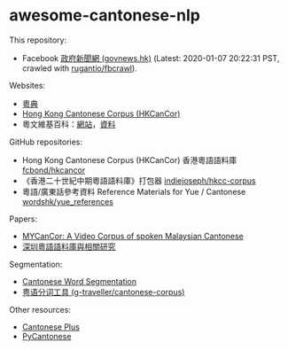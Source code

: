 # awesome-cantonese-nlp

This repository:

* Facebook [政府新聞網 (govnews.hk)](https://www.facebook.com/govnews.hk/) (Latest: 2020-01-07 20:22:31 PST, crawled with [rugantio/fbcrawl](https://github.com/rugantio/fbcrawl)).

Websites:

* [粵典](https://words.hk/)
* [Hong Kong Cantonese Corpus (HKCanCor)](http://compling.hss.ntu.edu.sg/hkcancor/)
* 粵文維基百科：[網站](https://zh-yue.wikipedia.org/wiki/%E9%A0%AD%E7%89%88)，[資料](https://dumps.wikimedia.org/zh_yuewiki/)

GitHub repositories:

* Hong Kong Cantonese Corpus (HKCanCor) 香港粵語語料庫 [fcbond/hkcancor](https://github.com/fcbond/hkcancor)
* 《香港二十世紀中期粵語語料庫》打包器 [indiejoseph/hkcc-corpus](https://github.com/indiejoseph/hkcc-corpus)
* 粵語/廣東話參考資料 Reference Materials for Yue / Cantonese [wordshk/yue_references](https://github.com/wordshk/yue_references)

Papers:

* [MYCanCor: A Video Corpus of spoken Malaysian Cantonese](https://www.aclweb.org/anthology/L18-1122.pdf)
* [深圳粵語語料庫與相關研究](https://repository.eduhk.hk/en/publications/%E6%B7%B1%E5%9C%B3%E7%B2%B5%E8%AA%9E%E8%AA%9E%E6%96%99%E5%BA%AB%E8%88%87%E7%9B%B8%E9%97%9C%E7%A0%94%E7%A9%B6)

Segmentation:

* [Cantonese Word Segmentation](https://github.com/wchan757/Cantonese_Word_Segmentation)
* [粤语分词工具 (g-traveller/cantonese-corpus)](https://github.com/g-traveller/cantonese-corpus)

Other resources:

* [Cantonese Plus](http://cantoneseplus.com/)
* [PyCantonese](http://pycantonese.org/)
